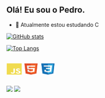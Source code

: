 ## Olá! Eu sou o Pedro.

- 🌱 Atualmente estou estudando C

[![GitHub stats](https://github-readme-stats.vercel.app/api?username=Pedro1516&count_private=true&show_icons=true&theme=tokyonight&locale=pt-br&include_all_commits=true&hide=issues)](https://github.com/pedro1516/)

[![Top Langs](https://github-readme-stats.vercel.app/api/top-langs/?username=Pedro1516&locale=pt-br&theme=tokyonight&layout=compact)](https://github.com/Pedro1516)

<div style="display: inline_block"><br>
  <img align="center" alt= "Js" height="30" width="40" src="https://raw.githubusercontent.com/devicons/devicon/master/icons/javascript/javascript-plain.svg">
  <img align="center" alt="HTML" height="30" width="40" src="https://raw.githubusercontent.com/devicons/devicon/master/icons/html5/html5-original.svg">
  <img align="center" alt="CSS" height="30" width="40" src="https://raw.githubusercontent.com/devicons/devicon/master/icons/css3/css3-original.svg">
</div>

##

<div> 
   <a href="https://instagram.com/pedro_13145" target="_blank"><img src="https://img.shields.io/badge/-Instagram-%23E4405F?style=for-the-badge&logo=instagram&logoColor=white" target="_blank"></a>
   <a href="https://www.linkedin.com/in/pedro-freitas-520554221 " target="_blank"><img src="https://img.shields.io/badge/-LinkedIn-%230077B5?style=for-the-badge&logo=linkedin&logoColor=white" target="_blank"></a>  
</div>


  
